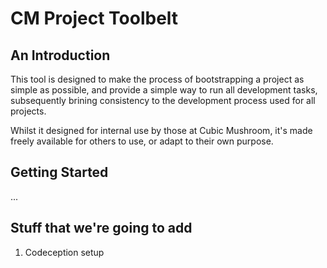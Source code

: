 # CM Project Toolbelt

## An Introduction

This tool is designed to make the process of bootstrapping a project as simple as possible, and provide a simple way to run all development tasks, subsequently brining consistency to the development process used for all projects.

Whilst it designed for internal use by those at Cubic Mushroom, it's made freely available for others to use, or adapt to their own purpose.


## Getting Started

...


## Stuff that we're going to add

1. Codeception setup